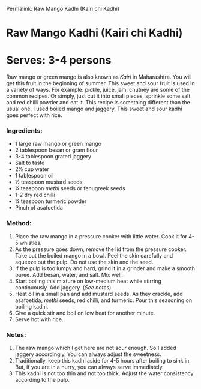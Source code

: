 Permalink: Raw Mango Kadhi (Kairi chi Kadhi)

# Raw Mango Kadhi (Kairi chi Kadhi)

# Serves: 3-4 persons

Raw mango or green mango is also known as _Kairi_ in Maharashtra. You will get this fruit in the beginning of summer. This sweet and sour fruit is used in a variety of ways. For example: pickle, juice, jam, chutney are some of the common recipes. Or simply, just cut it into small pieces, sprinkle some salt and red chilli powder and eat it.
This recipe is something different than the usual one. I used boiled mango and jaggery. This sweet and sour kadhi goes perfect with rice.

### Ingredients:
* 1 large raw mango or green mango
* 2 tablespoon besan or gram flour
* 3-4 tablespoon grated jaggery 
* Salt to taste
* 2½ cup water
* 1 tablespoon oil
* ½ teaspoon mustard seeds
* ¼ teaspoon _methi_ seeds or fenugreek seeds
* 1-2 dry red chilli
* ¼ teaspoon turmeric powder
* Pinch of asafoetida

### Method:
1. Place the raw mango in a pressure cooker with little water. Cook it for 4-5 whistles. 
2. As the pressure goes down, remove the lid from the pressure cooker. Take out the boiled mango in a bowl. Peel the skin carefully and squeeze out the pulp. Do not use the skin and the seed. 
3. If the pulp is too lumpy and hard, grind it in a grinder and make a smooth puree. Add besan, water, and salt. Mix well. 
4. Start boiling this mixture on low-medium heat while stirring continuously. Add jaggery. (_See notes_)
5. Heat oil in a small pan and add mustard seeds. As they crackle, add asafoetida, _methi_ seeds, red chilli, and turmeric. Pour this seasoning on boiling kadhi. 
6. Give a quick stir and boil on low heat for another minute. 
7. Serve hot with rice. 

### Notes:
1. The raw mango which I get here are not sour enough. So I added jaggery accordingly. You can always adjust the sweetness. 
2. Traditionally, keep this kadhi aside for 4-5 hours after boiling to sink in. But, if you are in a hurry, you can always serve immediately. 
3. This kadhi is not too thin and not too thick. Adjust the water consistency according to the pulp.